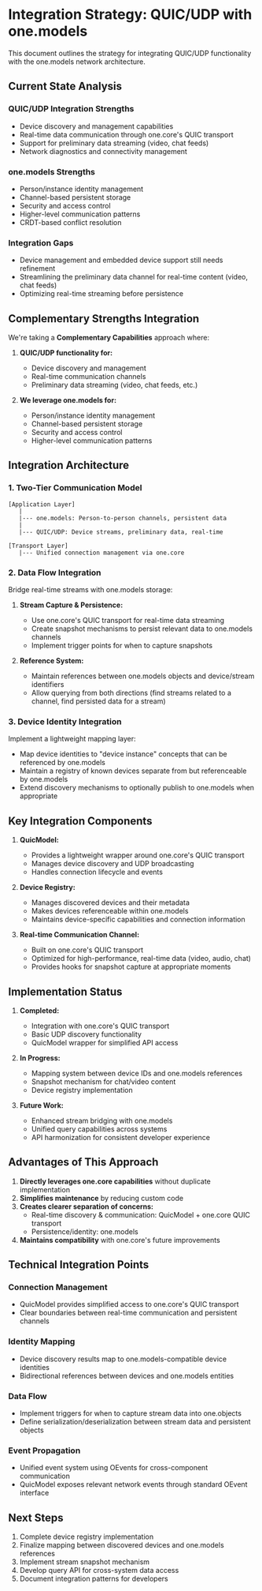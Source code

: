 # Integration Strategy: QUIC/UDP with one.models

This document outlines the strategy for integrating QUIC/UDP functionality with the one.models network architecture.

## Current State Analysis

### QUIC/UDP Integration Strengths
- Device discovery and management capabilities
- Real-time data communication through one.core's QUIC transport
- Support for preliminary data streaming (video, chat feeds)
- Network diagnostics and connectivity management

### one.models Strengths
- Person/instance identity management
- Channel-based persistent storage
- Security and access control
- Higher-level communication patterns
- CRDT-based conflict resolution

### Integration Gaps
- Device management and embedded device support still needs refinement
- Streamlining the preliminary data channel for real-time content (video, chat feeds)
- Optimizing real-time streaming before persistence

## Complementary Strengths Integration

We're taking a **Complementary Capabilities** approach where:

1. **QUIC/UDP functionality for:**
   - Device discovery and management
   - Real-time communication channels
   - Preliminary data streaming (video, chat feeds, etc.)

2. **We leverage one.models for:**
   - Person/instance identity management
   - Channel-based persistent storage
   - Security and access control
   - Higher-level communication patterns

## Integration Architecture

### 1. Two-Tier Communication Model

```
[Application Layer]
   |
   |--- one.models: Person-to-person channels, persistent data
   |
   |--- QUIC/UDP: Device streams, preliminary data, real-time

[Transport Layer]
   |--- Unified connection management via one.core
```

### 2. Data Flow Integration

Bridge real-time streams with one.models storage:

1. **Stream Capture & Persistence:**
   - Use one.core's QUIC transport for real-time data streaming
   - Create snapshot mechanisms to persist relevant data to one.models channels
   - Implement trigger points for when to capture snapshots

2. **Reference System:**
   - Maintain references between one.models objects and device/stream identifiers
   - Allow querying from both directions (find streams related to a channel, find persisted data for a stream)

### 3. Device Identity Integration

Implement a lightweight mapping layer:

- Map device identities to "device instance" concepts that can be referenced by one.models
- Maintain a registry of known devices separate from but referenceable by one.models
- Extend discovery mechanisms to optionally publish to one.models when appropriate

## Key Integration Components

1. **QuicModel:**
   - Provides a lightweight wrapper around one.core's QUIC transport
   - Manages device discovery and UDP broadcasting
   - Handles connection lifecycle and events

2. **Device Registry:**
   - Manages discovered devices and their metadata
   - Makes devices referenceable within one.models
   - Maintains device-specific capabilities and connection information

3. **Real-time Communication Channel:**
   - Built on one.core's QUIC transport
   - Optimized for high-performance, real-time data (video, audio, chat)
   - Provides hooks for snapshot capture at appropriate moments

## Implementation Status

1. **Completed:**
   - Integration with one.core's QUIC transport
   - Basic UDP discovery functionality
   - QuicModel wrapper for simplified API access

2. **In Progress:**
   - Mapping system between device IDs and one.models references
   - Snapshot mechanism for chat/video content
   - Device registry implementation

3. **Future Work:**
   - Enhanced stream bridging with one.models
   - Unified query capabilities across systems
   - API harmonization for consistent developer experience

## Advantages of This Approach

1. **Directly leverages one.core capabilities** without duplicate implementation
2. **Simplifies maintenance** by reducing custom code
3. **Creates clearer separation of concerns:**
   - Real-time discovery & communication: QuicModel + one.core QUIC transport
   - Persistence/identity: one.models
4. **Maintains compatibility** with one.core's future improvements

## Technical Integration Points

### Connection Management
- QuicModel provides simplified access to one.core's QUIC transport
- Clear boundaries between real-time communication and persistent channels

### Identity Mapping
- Device discovery results map to one.models-compatible device identities
- Bidirectional references between devices and one.models entities

### Data Flow
- Implement triggers for when to capture stream data into one.objects
- Define serialization/deserialization between stream data and persistent objects

### Event Propagation
- Unified event system using OEvents for cross-component communication
- QuicModel exposes relevant network events through standard OEvent interface

## Next Steps

1. Complete device registry implementation
2. Finalize mapping between discovered devices and one.models references
3. Implement stream snapshot mechanism
4. Develop query API for cross-system data access
5. Document integration patterns for developers 